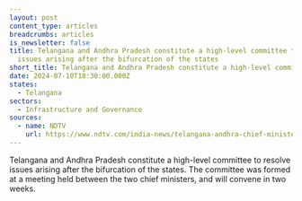 ```yaml
---
layout: post
content_type: articles
breadcrumbs: articles
is_newsletter: false
title: Telangana and Andhra Pradesh constitute a high-level committee to resolve
  issues arising after the bifurcation of the states
short_title: Telangana and Andhra Pradesh constitute a high-level committee to resolve
date: 2024-07-10T18:30:00.000Z
states:
  - Telangana
sectors:
  - Infrastructure and Governance
sources:
  - name: NDTV
    url: https://www.ndtv.com/india-news/telangana-andhra-chief-ministers-revanth-reddy-chandrababu-naidu-meet-for-the-1st-time-in-4-years-6048509
---
```

Telangana and Andhra Pradesh constitute a high-level committee to resolve issues arising after the bifurcation of the states. The committee was formed at a meeting held between the two chief ministers, and will convene in two weeks.
